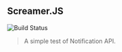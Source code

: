 ## Screamer.JS
![Build Status](https://travis-ci.org/willianjusten/screamer-js.svg)

> A simple test of Notification API.